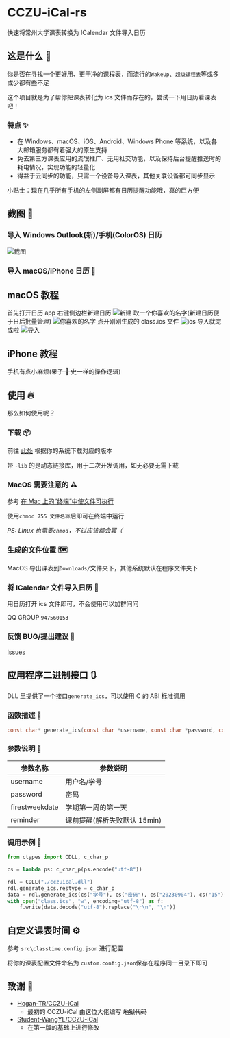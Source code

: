 # CCZU-iCal-rs

快速将常州大学课表转换为 ICalendar 文件导入日历

## 这是什么 🤔

你是否在寻找一个更好用、更干净的课程表，而流行的`WakeUp`、`超级课程表`等或多或少都有些不足

这个项目就是为了帮你把课表转化为 ics 文件而存在的，尝试一下用日历看课表吧！

### 特点 ✨

- 在 Windows、macOS、iOS、Android、Windows Phone 等系统，以及各大邮箱服务都有着强大的原生支持
- 免去第三方课表应用的流氓推广、无用社交功能，以及保持后台提醒推送时的耗电情况，实现功能的轻量化
- 得益于云同步的功能，只需一个设备导入课表，其他关联设备都可同步显示

小贴士：现在几乎所有手机的左侧副屏都有日历提醒功能哦，真的巨方便

## 截图 🥰

### 导入 Windows Outlook(新)/手机(ColorOS) 日历

![截图](docs/screenshot.png)

### 导入 macOS/iPhone 日历 📅

## macOS 教程

首先打开日历 app
右键侧边栏新建日历
![新建](docs/新建.png)
取一个你喜欢的名字(新建日历便于日后批量管理)
![你喜欢的名字](docs/你喜欢的名字.png)
点开刚刚生成的 class.ics 文件
![ics](docs/ics.png)
导入就完成啦
![导入](docs/导入.png)

## iPhone 教程

手机有点小麻烦(~~果子 🐶 史一样的操作逻辑~~)

## 使用 🔥

那么如何使用呢？

### 下载 📦

前往 [此处](https://github.com/CCZU-OSSA/CCZU-iCal-rs/releases/latest) 根据你的系统下载对应的版本

带 `-lib` 的是动态链接库，用于二次开发调用，如无必要无需下载

### MacOS 需要注意的 ⚠️

参考 [在 Mac 上的“终端”中使文件可执行](https://support.apple.com/zh-cn/guide/terminal/apdd100908f-06b3-4e63-8a87-32e71241bab4/mac)

使用`chmod 755 文件名称`后即可在终端中运行

_PS: Linux 也需要`chmod`，不过应该都会罢（_

### 生成的文件位置 🗺️

MacOS 导出课表到`Downloads/`文件夹下，其他系统默认在程序文件夹下

### 将 ICalendar 文件导入日历 📄

用日历打开 ics 文件即可，不会使用可以加群问问

QQ GROUP `947560153`

### 反馈 BUG/提出建议 🐛

[Issues](https://github.com/CCZU-OSSA/CCZU-iCal-rs/issues)

## 应用程序二进制接口 🔃

DLL 里提供了一个接口`generate_ics`，可以使用 C 的 ABI 标准调用

### 函数描述 💬

```C
const char* generate_ics(const char *username, const char *password, const char *firestweekdate, const char *reminder);
```

### 参数说明 📄

| 参数名称       | 参数说明                     |
| -------------- | ---------------------------- |
| username       | 用户名/学号                  |
| password       | 密码                         |
| firestweekdate | 学期第一周的第一天           |
| reminder       | 课前提醒(解析失败默认 15min) |

### 调用示例 📄

```python
from ctypes import CDLL, c_char_p

cs = lambda ps: c_char_p(ps.encode("utf-8"))

rdl = CDLL("./cczuical.dll")
rdl.generate_ics.restype = c_char_p
data = rdl.generate_ics(cs("学号"), cs("密码"), cs("20230904"), cs("15"))
with open("class.ics", "w", encoding="utf-8") as f:
    f.write(data.decode("utf-8").replace("\r\n", "\n"))
```

## 自定义课表时间 ⚙️

参考 `src\classtime.config.json` 进行配置

将你的课表配置文件命名为 `custom.config.json`保存在程序同一目录下即可

## 致谢 🎉

- [Hogan-TR/CCZU-iCal](https://github.com/Hogan-TR/CCZU-iCal)
  - 最初的 CCZU-iCal 由这位大佬编写 ~~地狱代码~~
- [Student-WangYL/CCZU-iCal](https://github.com/Student-WangYL/CCZU-iCal)
  - 在第一版的基础上进行修改
